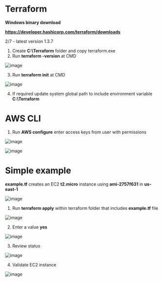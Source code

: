 # Terraform

**Windows binary download**

**https://developer.hashicorp.com/terraform/downloads**

2/7 - latest version 1.3.7

1. Create **C:\Terraform** folder and copy terraform.exe
2. Run **terraform -version** at CMD

![image](https://user-images.githubusercontent.com/91480603/217376202-6ab6726e-aa21-4f33-8164-ff4bf413bd65.png)

3. Run **terraform init** at CMD

![image](https://user-images.githubusercontent.com/91480603/217376468-50222e09-53fa-48a6-9cd6-4c1b5aeb2196.png)

4. If required update system global path to include environment variable **C:\Terraform**

# AWS CLI

1. Run **AWS configure** enter access keys from user with permissions

![image](https://user-images.githubusercontent.com/91480603/217604759-daf54850-03bd-4cc9-abf2-e929a7a208b7.png)

![image](https://user-images.githubusercontent.com/91480603/217604838-ec4d2e6c-e2af-4a17-a1f9-6d5277549d49.png)

# Simple example

**example.tf** creates an EC2 **t2.micro** instance using **ami-2757f631** in **us-east-1**

![image](https://user-images.githubusercontent.com/91480603/217601984-435f85c0-457c-46cc-93b6-fe4f3c032977.png)

1. Run **terraform apply** within terraform folder that includes **example.tf** file

![image](https://user-images.githubusercontent.com/91480603/217601382-e4c4f823-7cc9-4804-9271-6daf25bc61db.png)

2. Enter a value **yes**

![image](https://user-images.githubusercontent.com/91480603/217601541-98279b12-09b8-4389-9cee-bd5c9ef6a29f.png)

3. Review status

![image](https://user-images.githubusercontent.com/91480603/217602561-46d4f93c-e621-4ad4-a233-fb0acd141700.png)

4. Validate EC2 instance

![image](https://user-images.githubusercontent.com/91480603/217602907-617fbe29-6bf9-4456-b8db-6ec4c973600b.png)



